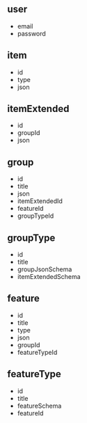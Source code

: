 ## user
- email
- password


## item
- id
- type
- json


## itemExtended
- id
- groupId
- json


## group
- id
- title
- json
- itemExtendedId
- featureId
- groupTypeId

## groupType
- id
- title
- groupJsonSchema
- itemExtendedSchema


## feature
- id
- title
- type
- json
- groupId
- featureTypeId

## featureType
- id
- title
- featureSchema
- featureId
